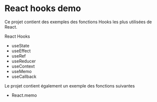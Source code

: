 # React hooks demo

Ce projet contient des exemples des fonctions Hooks les plus utilisées de React.
 
React Hooks
  - useState
  - useEffect
  - useRef
  - useReducer
  - useContext
  - useMemo
  - useCallback

Le projet contient également un exemple des fonctions suivantes
  - React.memo
  